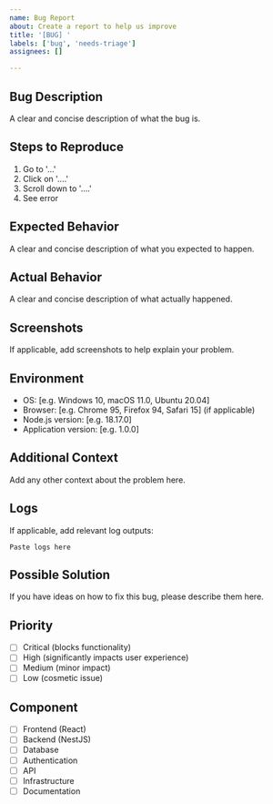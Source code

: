 ```yaml
---
name: Bug Report
about: Create a report to help us improve
title: '[BUG] '
labels: ['bug', 'needs-triage']
assignees: []

---
```


## Bug Description
A clear and concise description of what the bug is.

## Steps to Reproduce
1. Go to '...'
2. Click on '....'
3. Scroll down to '....'
4. See error

## Expected Behavior
A clear and concise description of what you expected to happen.

## Actual Behavior
A clear and concise description of what actually happened.

## Screenshots
If applicable, add screenshots to help explain your problem.

## Environment
- OS: [e.g. Windows 10, macOS 11.0, Ubuntu 20.04]
- Browser: [e.g. Chrome 95, Firefox 94, Safari 15] (if applicable)
- Node.js version: [e.g. 18.17.0]
- Application version: [e.g. 1.0.0]

## Additional Context
Add any other context about the problem here.

## Logs
If applicable, add relevant log outputs:

```
Paste logs here
```

## Possible Solution
If you have ideas on how to fix this bug, please describe them here.

## Priority
- [ ] Critical (blocks functionality)
- [ ] High (significantly impacts user experience)
- [ ] Medium (minor impact)
- [ ] Low (cosmetic issue)

## Component
- [ ] Frontend (React)
- [ ] Backend (NestJS)
- [ ] Database
- [ ] Authentication
- [ ] API
- [ ] Infrastructure
- [ ] Documentation